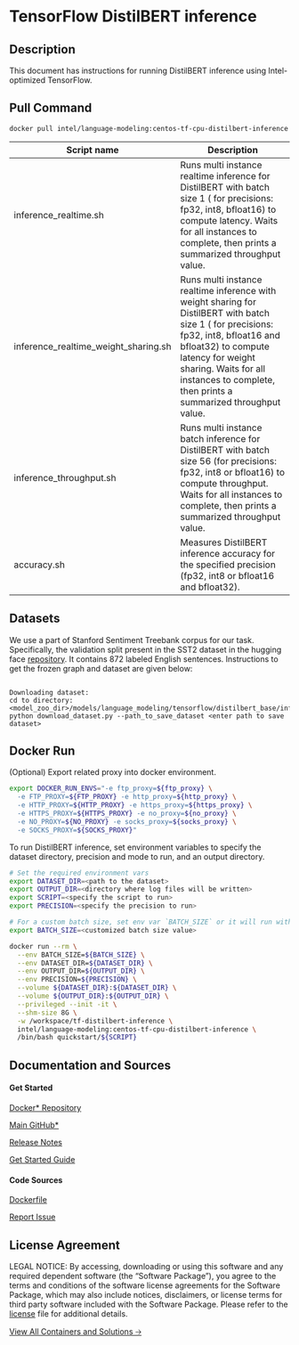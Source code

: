 # TensorFlow DistilBERT inference

## Description
This document has instructions for running DistilBERT inference using
Intel-optimized TensorFlow.

## Pull Command
```
docker pull intel/language-modeling:centos-tf-cpu-distilbert-inference
```

<table>
   <thead>
      <tr>
         <th>Script name</th>
         <th>Description</th>
      </tr>
   </thead>
   <tbody>
      <tr>
         <td>inference_realtime.sh</td>
         <td>Runs multi instance realtime inference for DistilBERT with batch size 1 ( for precisions: fp32, int8, bfloat16) to compute latency. Waits for all instances to complete, then prints a summarized throughput value.</td>
      </tr>
      <tr>
        <td>inference_realtime_weight_sharing.sh</td>
        <td>Runs multi instance realtime inference with weight sharing for DistilBERT with batch size 1 ( for precisions: fp32, int8, bfloat16 and bfloat32) to compute latency for weight sharing. Waits for all instances to complete, then prints a summarized throughput value.</td>
      </tr>
      <tr>
         <td>inference_throughput.sh</td>
         <td>Runs multi instance batch inference for DistilBERT with batch size 56 (for precisions: fp32, int8 or bfloat16) to compute throughput. Waits for all instances to complete, then prints a summarized throughput value.</td>
      </tr>
      <tr>
         <td>accuracy.sh</td>
         <td>Measures DistilBERT inference accuracy for the specified precision (fp32, int8 or bfloat16 and bfloat32).</td>
      </tr>
   </tbody>
</table>

## Datasets
We use a part of Stanford Sentiment Treebank corpus for our task. Specifically, the validation split present in the SST2 dataset in the hugging face [repository](https://huggingface.co/datasets/sst2). It contains 872 labeled English sentences. Instructions to get the frozen graph and dataset are given below:

```

Downloading dataset:
cd to directory:  <model_zoo_dir>/models/language_modeling/tensorflow/distilbert_base/inference/
python download_dataset.py --path_to_save_dataset <enter path to save dataset>

```

## Docker Run
(Optional) Export related proxy into docker environment.
```bash
export DOCKER_RUN_ENVS="-e ftp_proxy=${ftp_proxy} \
  -e FTP_PROXY=${FTP_PROXY} -e http_proxy=${http_proxy} \
  -e HTTP_PROXY=${HTTP_PROXY} -e https_proxy=${https_proxy} \
  -e HTTPS_PROXY=${HTTPS_PROXY} -e no_proxy=${no_proxy} \
  -e NO_PROXY=${NO_PROXY} -e socks_proxy=${socks_proxy} \
  -e SOCKS_PROXY=${SOCKS_PROXY}"
```

To run DistilBERT inference, set environment variables to specify the dataset directory, precision and mode to run, and an output directory. 
```bash
# Set the required environment vars
export DATASET_DIR=<path to the dataset>
export OUTPUT_DIR=<directory where log files will be written>
export SCRIPT=<specify the script to run>
export PRECISION=<specify the precision to run>

# For a custom batch size, set env var `BATCH_SIZE` or it will run with a default value.
export BATCH_SIZE=<customized batch size value>

docker run --rm \
  --env BATCH_SIZE=${BATCH_SIZE} \
  --env DATASET_DIR=${DATASET_DIR} \
  --env OUTPUT_DIR=${OUTPUT_DIR} \
  --env PRECISION=${PRECISION} \
  --volume ${DATASET_DIR}:${DATASET_DIR} \
  --volume ${OUTPUT_DIR}:${OUTPUT_DIR} \
  --privileged --init -it \
  --shm-size 8G \
  -w /workspace/tf-distilbert-inference \
  intel/language-modeling:centos-tf-cpu-distilbert-inference \
  /bin/bash quickstart/${SCRIPT}
```

## Documentation and Sources
#### Get Started​
[Docker* Repository](https://hub.docker.com/r/intel/language-modeling)

[Main GitHub*](https://github.com/IntelAI/models)

[Release Notes](https://github.com/IntelAI/models/releases)

[Get Started Guide](https://github.com/IntelAI/models/blob/master/quickstart/language_modeling/tensorflow/distilbert_base/inference/cpu/README_DEV_CAT.md)

#### Code Sources
[Dockerfile](https://github.com/IntelAI/models/tree/master/dockerfiles/tensorflow)

[Report Issue](https://community.intel.com/t5/Intel-Optimized-AI-Frameworks/bd-p/optimized-ai-frameworks)

## License Agreement
LEGAL NOTICE: By accessing, downloading or using this software and any required dependent software (the “Software Package”), you agree to the terms and conditions of the software license agreements for the Software Package, which may also include notices, disclaimers, or license terms for third party software included with the Software Package. Please refer to the [license](https://github.com/IntelAI/models/tree/master/third_party) file for additional details.

[View All Containers and Solutions 🡢](https://www.intel.com/content/www/us/en/developer/tools/software-catalog/containers.html?s=Newest)
